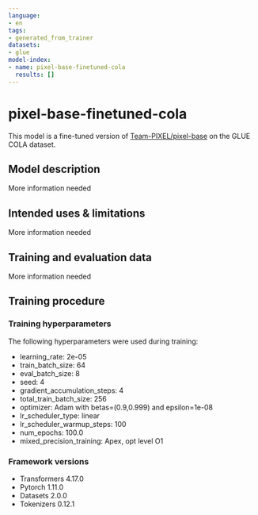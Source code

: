 ```yaml
---
language:
- en
tags:
- generated_from_trainer
datasets:
- glue
model-index:
- name: pixel-base-finetuned-cola
  results: []
---
```


<!-- This model card has been generated automatically according to the information the Trainer had access to. You
should probably proofread and complete it, then remove this comment. -->

# pixel-base-finetuned-cola

This model is a fine-tuned version of [Team-PIXEL/pixel-base](https://huggingface.co/Team-PIXEL/pixel-base) on the GLUE COLA dataset.

## Model description

More information needed

## Intended uses & limitations

More information needed

## Training and evaluation data

More information needed

## Training procedure

### Training hyperparameters

The following hyperparameters were used during training:
- learning_rate: 2e-05
- train_batch_size: 64
- eval_batch_size: 8
- seed: 4
- gradient_accumulation_steps: 4
- total_train_batch_size: 256
- optimizer: Adam with betas=(0.9,0.999) and epsilon=1e-08
- lr_scheduler_type: linear
- lr_scheduler_warmup_steps: 100
- num_epochs: 100.0
- mixed_precision_training: Apex, opt level O1

### Framework versions

- Transformers 4.17.0
- Pytorch 1.11.0
- Datasets 2.0.0
- Tokenizers 0.12.1
